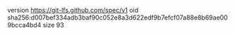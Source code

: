version https://git-lfs.github.com/spec/v1
oid sha256:d007bef334adb3baf90c052e8a3d622edf9b7efcf07a88e8b69ae009bcca4bd4
size 93
